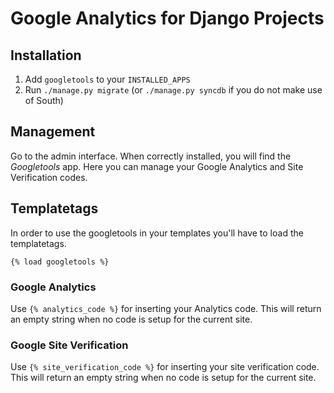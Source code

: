 Google Analytics for Django Projects
====================================

## Installation

1. Add `googletools` to your `INSTALLED_APPS`
2. Run `./manage.py migrate` (or `./manage.py syncdb` if you do not make use of
   South)


## Management

Go to the admin interface. When correctly installed, you will find the
*Googletools* app. Here you can manage your Google Analytics and Site Verification
codes.


## Templatetags

In order to use the googletools in your templates you'll have to load the templatetags.

`{% load googletools %}`

### Google Analytics

Use `{% analytics_code %}` for inserting your Analytics code. This will return
an empty string when no code is setup for the current site.

### Google Site Verification

Use `{% site_verification_code %}` for inserting your site verification code.
This will return an empty string when no code is setup for the current site.
